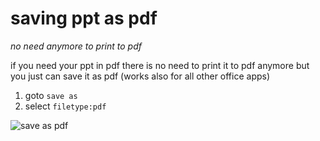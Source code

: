 # saving ppt as pdf
_no need anymore to print to pdf_

if you need your ppt in pdf 
there is no need to print it to pdf anymore
but you just can save it as pdf
(works also for all other office apps)

1) goto  `save as`
2) select `filetype:pdf`

![save as pdf](/imgs/ppt-save-as-pdf.png)
